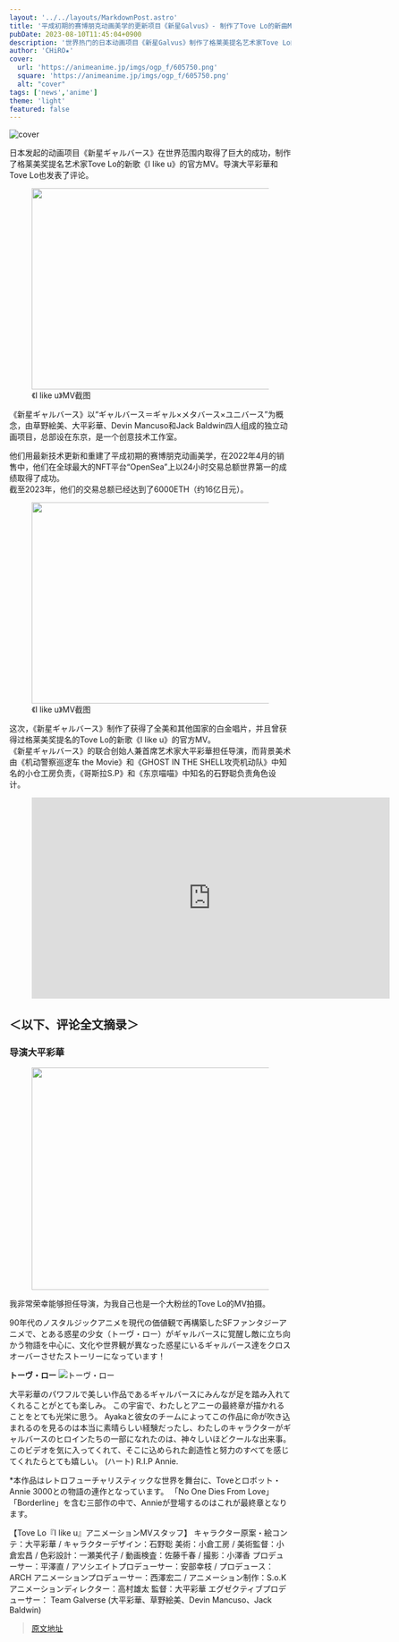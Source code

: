 ```yaml
---
layout: '../../layouts/MarkdownPost.astro'
title: '平成初期的赛博朋克动画美学的更新项目《新星Galvus》- 制作了Tove Lo的新曲MV'
pubDate: 2023-08-10T11:45:04+0900
description: '世界热门的日本动画项目《新星Galvus》制作了格莱美提名艺术家Tove Lo的新曲《I like u》的官方MV。导演大平彩华和Tove Lo也发表了评论。'
author: 'CHiRO★'
cover:
  url: 'https://animeanime.jp/imgs/ogp_f/605750.png'
  square: 'https://animeanime.jp/imgs/ogp_f/605750.png'
  alt: "cover"
tags: ['news','anime']
theme: 'light'
featured: false
---
```


![cover](https://animeanime.jp/imgs/ogp_f/605750.png)

<p>日本发起的动画项目《新星ギャルバース》在世界范围内取得了巨大的成功，制作了格莱美奖提名艺术家Tove Lo的新歌《I like u》的官方MV。导演大平彩華和Tove Lo也发表了评论。</p>
<figure class="ctms-editor-image"><img src="https://animeanime.jp/imgs/zoom/605753.png" class="inline-article-image" width="640" height="360"><figcaption>《I like u》MV截图</figcaption></figure>
<p>《新星ギャルバース》以“ギャルバース＝ギャル×メタバース×ユニバース”为概念，由草野絵美、大平彩華、Devin Mancuso和Jack Baldwin四人组成的独立动画项目，总部设在东京，是一个创意技术工作室。</p>
<p>他们用最新技术更新和重建了平成初期的赛博朋克动画美学，在2022年4月的销售中，他们在全球最大的NFT平台“OpenSea”上以24小时交易总额世界第一的成绩取得了成功。<br>截至2023年，他们的交易总额已经达到了6000ETH（约16亿日元）。</p>
<figure class="ctms-editor-image"><img src="https://animeanime.jp/imgs/zoom/605759.png" class="inline-article-image" width="640" height="360"><figcaption>《I like u》MV截图</figcaption></figure>
<p>这次，《新星ギャルバース》制作了获得了全美和其他国家的白金唱片，并且曾获得过格莱美奖提名的Tove Lo的新歌《I like u》的官方MV。<br>《新星ギャルバース》的联合创始人兼首席艺术家大平彩華担任导演，而背景美术由《机动警察巡逻车 the Movie》和《GHOST IN THE SHELL攻壳机动队》中知名的小仓工房负责，《哥斯拉S.P》和《东京喵喵》中知名的石野聪负责角色设计。</p>
<figure class="ctms-editor-youtube"><iframe src="https://www.youtube.com/embed/_Pn5OyGgLiE?rel=0" width="640" height="360" max-width="100%" frameborder="0" allow="accelerometer; autoplay; encrypted-media; gyroscope; picture-in-picture" allowfullscreen=""></iframe></figure>
<h2>＜以下、评论全文摘录＞</h2>
<h3>导演大平彩華</h3>
<figure class="ctms-editor-image"><img src="https://animeanime.jp/imgs/zoom/605752.png" class="inline-article-image" width="640" height="398"></figure>
<p>我非常荣幸能够担任导演，为我自己也是一个大粉丝的Tove Lo的MV拍摄。</p>
90年代のノスタルジックアニメを現代の価値観で再構築したSFファンタジーアニメで、とある惑星の少女（トーヴ・ロー）がギャルバースに覚醒し敵に立ち向かう物語を中心に、文化や世界観が異なった惑星にいるギャルバース達をクロスオーバーさせたストーリーになっています！

**トーヴ・ロー**
![トーヴ・ロー](https://animeanime.jp/imgs/zoom/605754.jpg)

大平彩華のパワフルで美しい作品であるギャルバースにみんなが足を踏み入れてくれることがとても楽しみ。 この宇宙で、わたしとアニーの最終章が描かれることをとても光栄に思う。 Ayakaと彼女のチームによってこの作品に命が吹き込まれるのを見るのは本当に素晴らしい経験だったし、わたしのキャラクターがギャルバースのヒロインたちの一部になれたのは、神々しいほどクールな出来事。 このビデオを気に入ってくれて、そこに込められた創造性と努力のすべてを感じてくれたらとても嬉しい。 (ハート) R.I.P Annie.

*本作品はレトロフューチャリスティックな世界を舞台に、Toveとロボット・Annie 3000との物語の連作となっています。 「No One Dies From Love」「Borderline」を含む三部作の中で、Annieが登場するのはこれが最終章となります。

【Tove Lo『I like u』アニメーションMVスタッフ】
キャラクター原案・絵コンテ：大平彩華 / キャラクターデザイン：石野聡
美術：小倉工房 / 美術監督：小倉宏昌 / 色彩設計：一瀬美代子 / 動画検査：佐藤千春 / 撮影：小澤香
プロデューサー：平澤直 / アソシエイトプロデューサー：安部幸枝 / プロデュース：ARCH
アニメーションプロデューサー：西澤宏二 / アニメーション制作：S.o.K
アニメーションディレクター：高村雄太
監督：大平彩華
エグゼクティブプロデューサー：
Team Galverse (大平彩華、草野絵美、Devin Mancuso、Jack Baldwin)

>[原文地址](https://animeanime.jp/article/2023/08/10/79199.html)  